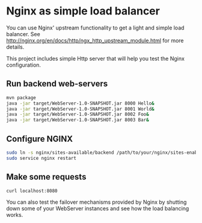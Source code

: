 # Nginx as simple load balancer

You can use Nginx' upstream functionality to get a light and simple load balancer.
See http://nginx.org/en/docs/http/ngx_http_upstream_module.html for more details.

This project includes simple Http server that will help you test the Nginx configuration.

## Run backend web-servers

```bash
mvn package
java -jar target/WebServer-1.0-SNAPSHOT.jar 8000 Hello&
java -jar target/WebServer-1.0-SNAPSHOT.jar 8001 World&
java -jar target/WebServer-1.0-SNAPSHOT.jar 8002 Foo&
java -jar target/WebServer-1.0-SNAPSHOT.jar 8003 Bar&
```

## Configure NGINX

```bash
sudo ln -s nginx/sites-available/backend /path/to/your/nginx/sites-enabled
sudo service nginx restart
```

## Make some requests

```bash
curl localhost:8080
```

You can also test the failover mechanisms provided by Nginx by shutting down some of your WebServer instances and see 
how the load balancing works. 
